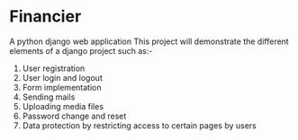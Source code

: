 # Financier
A python django web application
This project will demonstrate the different elements of a django project such as:-
1. User registration
2. User login and logout
3. Form implementation
4. Sending mails
5. Uploading media files
6. Password change and reset
7. Data protection by restricting access to certain pages by users

